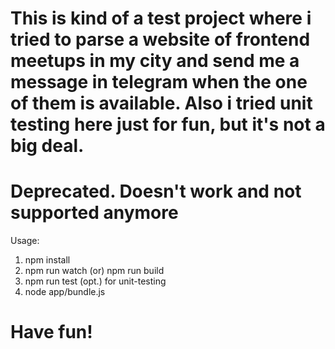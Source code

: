# This is kind of a test project where i tried to parse a website of frontend meetups in my city and send me a message in telegram when the one of them is available. Also i tried unit testing here just for fun, but it's not a big deal.

# Deprecated. Doesn't work and not supported anymore

Usage:
1) npm install
2) npm run watch (or) npm run build
3) npm run test (opt.) for unit-testing
4) node app/bundle.js

# Have fun!
